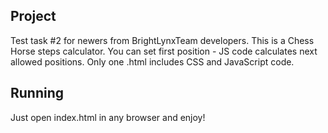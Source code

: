 Project
---
Test task #2 for newers from BrightLynxTeam developers.
This is a Chess Horse steps calculator. You can set first position - JS code calculates next allowed positions.
Only one .html includes CSS and JavaScript code.

Running
---
Just open index.html in any browser and enjoy!
